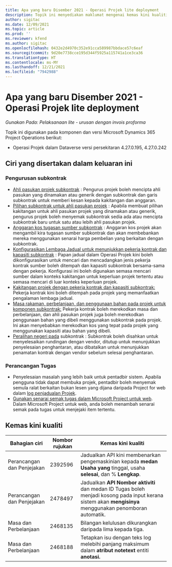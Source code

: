 ```yaml
---
title: Apa yang baru Disember 2021 - Operasi Projek lite deployment
description: Topik ini menyediakan maklumat mengenai kemas kini kualiti yang tersedia dalam keluaran Disember 2021 Pelaksanaan Projek lite deployment.
author: sigitac
ms.date: 12/09/2021
ms.topic: article
ms.prod: ''
ms.reviewer: kfend
ms.author: sigitac
ms.openlocfilehash: 0432e2d4970c352e91cca589987bbdace57c6eaf
ms.sourcegitcommit: 9d20e7738cce195d344f5925a115741a1ce3ca36
ms.translationtype: HT
ms.contentlocale: ms-MY
ms.lasthandoff: 12/21/2021
ms.locfileid: "7942988"
---
```

# <a name="whats-new-december-2021---project-operations-lite-deployment"></a>Apa yang baru Disember 2021 - Operasi Projek lite deployment

_Gunakan Pada: Pelaksanaan lite - urusan dengan invois proforma_

Topik ini digunakan pada komponen dan versi Microsoft Dynamics 365 Project Operations berikut:

- Operasi Projek dalam Dataverse versi persekitaran 4.27.0.195, 4.27.0.242


## <a name="features-included-in-this-release"></a>Ciri yang disertakan dalam keluaran ini

### <a name="subcontract-management"></a>Pengurusan subkontrak 

- [Ahli pasukan projek subkontrak](../subcontracting/subcontracting-project-team-members.md) : Pengurus projek boleh mencipta ahli pasukan yang dinamakan atau generik dengan subkontrak dan garis subkontrak untuk memberi kesan kepada kakitangan dan anggaran.
- [Pilihan subkontrak untuk ahli pasukan projek](../subcontracting/subcon-options.md) : Apabila membuat pilihan kakitangan untuk ahli pasukan projek yang dinamakan atau generik, pengurus projek boleh menyemak subkontrak sedia ada atau mencipta subkontrak baru untuk satu atau lebih ahli pasukan projek. 
- [Anggaran kos tugasan sumber subkontrak](../subcontracting/costing-subcon-ra.md) : Anggaran kos projek akan mengambil kira tugasan sumber subkontrak dan akan membebankan mereka menggunakan senarai harga pembelian yang berkaitan dengan subkontrak. 
- [Konfigurasikan Lembaga Jadual untuk menunjukkan pekerja kontrak dan kapasiti subkontrak](../subcontracting/configure-sb-subcon.md) : Papan jadual dalam Operasi Projek kini boleh dikonfigurasikan untuk mencari dan mencadangkan jenis pekerja kontrak sumber boleh ditempah dan kapasiti subkontrak bersama-sama dengan pekerja. Konfigurasi ini boleh digunakan semasa mencari sumber dalam konteks kakitangan untuk keperluan projek tertentu atau semasa mencari di luar konteks keperluan projek.
- [Kakitangan projek dengan pekerja kontrak dan kapasiti subkontrak:](../subcontracting/staffing-cw.md) Pekerja kontrak kini boleh ditempah pada projek yang memanfaatkan pengalaman lembaga jadual.
- [Masa rakaman, perbelanjaan, dan penggunaan bahan pada projek untuk komponen subkontrak:](../subcontracting/recording-subcon-actuals.md) Pekerja kontrak boleh merekodkan masa dan perbelanjaan, dan ahli pasukan projek juga boleh merekodkan penggunaan bahan yang dibeli menggunakan subkontrak pada projek. Ini akan menyebabkan merekodkan kos yang tepat pada projek yang menggunakan kapasiti atau bahan yang dibeli.
- [Peralihan negeri pada](../subcontracting/subcon-states.md) subkontrak : Subkontrak boleh disahkan untuk menyelesaikan rundingan dengan vendor, ditutup untuk menunjukkan penyelesaian penghantaran, atau dibatalkan untuk menunjukkan penamatan kontrak dengan vendor sebelum selesai penghantaran.

### <a name="task-planning"></a>Perancangan Tugas
- Penyelesaian masalah yang lebih baik untuk pentadbir sistem. Apabila pengguna tidak dapat membuka projek, pentadbir boleh menyemak semula ralat berkaitan bukan lesen yang dijana daripada Project for web dalam [log penjadualan Projek](../../project-management/schedule-api-logs.md).
- [Gunakan senarai semak tugas dalam Microsoft Project untuk web](https://support.microsoft.com/en-us/office/use-task-checklists-in-microsoft-project-for-the-web-c69bcf73-5c75-4ad3-9893-6d6f92360e9c). Dalam Microsoft Project untuk web, anda boleh menambah senarai semak pada tugas untuk menjejaki item tertentu.

## <a name="quality-updates"></a>Kemas kini kualiti

| **Bahagian ciri** | **Nombor rujukan** | **Kemas kini kualiti** |
| --- | --- | --- |
| Perancangan dan Penjejakan | 2392596 | Jadualkan API kini membenarkan pengemaskinian kepada **medan Usaha yang** tinggal, usaha **selesai**, dan % **Lengkap**. |
| Perancangan dan Penjejakan | 2478497 | Jadualkan **API Nombor aktiviti** dan medan ID Tugas boleh menjadi kosong pada input kerana sistem akan **mengisinya** menggunakan penomboran automatik.|
| Masa dan Perbelanjaan | 2468135 | Bilangan kelulusan dikurangkan daripada lima kepada tiga. |
| Masa dan Perbelanjaan | 2468188 | Tetapkan isu dengan teks log melebihi panjang maksimum dalam **atribut notetext** entiti **anotasi.** |
